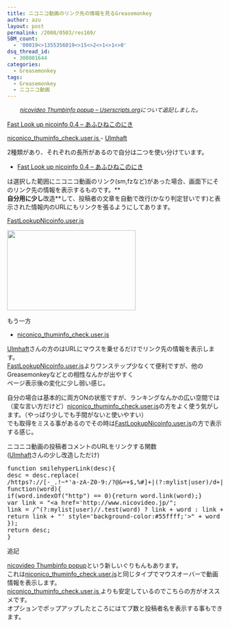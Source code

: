 ```yaml
---
title: ニコニコ動画のリンク先の情報を見るGreasemonkey
author: azu
layout: post
permalink: /2008/0503/res169/
SBM_count:
  - '00019<>1355356019<>15<>2<>1<>1<>0'
dsq_thread_id:
  - 300801644
categories:
  - Greasemonkey
tags:
  - Greasemonkey
  - ニコニコ動画
---
```

<p style="padding-left: 30px;">
  <em><span style="font-size: small;"><a href="http://userscripts.org/scripts/show/28910">nicovideo Thumbinfo popup – Userscripts.org</a>について追記しました。</span></em>
</p>

[Fast Look up nicoinfo 0.4 &#8211; あふひねこのにき][1]

[niconico\_thuminfo\_check.user.js ][2]- [Ulmhaft][3]

2種類があり、それぞれの長所があるので自分は二つを使い分けています。

*   [Fast Look up nicoinfo 0.4 &#8211; あふひねこのにき][1]

は選択した範囲にニコニコ動画のリンク(sm,fzなど)があった場合、画面下にそのリンク先の情報を表示するものです。**  
**自分用に少し**改造**して、投稿者の文章を自動で改行(かなり判定甘いです)と表示された情報内のURLにもリンクを張るようにしてあります。

[FastLookupNicoinfo.user.js][4]

[<img class="alignnone size-medium wp-image-170" title="fastlook" src="http://wordpress.local/wp-content/uploads/2008/05/fastlook-300x187.png" alt="" width="300" height="187" />][5]

もう一方

*   [niconico\_thuminfo\_check.user.js ][2]

[Ulmhaft][3]さんの方のはURLにマウスを乗せるだけでリンク先の情報を表示します。  
[FastLookupNicoinfo.user.js][4]よりワンステップ少なくて便利ですが、他のGreasemonkeyなどとの相性なんかが出やすく  
ページ表示後の変化に少し弱い感じ。

自分の場合は基本的に両方ONの状態ですが、ランキングなんかの広い空間では（変な言い方だけど）[niconico\_thuminfo\_check.user.js][2]の方をよく使う気がします。（やっぱり少しでも手間がないと使いやすい）  
でも取得をミスる事があるのでその時は[FastLookupNicoinfo.user.js][4]の方で表示する感じ。

ニコニコ動画の投稿者コメントのURLをリンクする関数  
([Ulmhaft][3]さんの少し改造しただけ)

<pre class="brush:javascript;">function smilehyperLink(desc){
desc = desc.replace(
/https?://[-_.!~*'a-zA-Z0-9:/?@&amp;=+$,%#]+|(?:mylist|user)/d+|(?!mp3D)(sm|nm|fz|am|za)d+/g,
function(word){
if(word.indexOf("http") == 0){return word.link(word);}
var link = "&lt;a href='http://www.nicovideo.jp/";
link = /^(?:mylist|user)//.test(word) ? link + word : link + "watch/" + word;
return link + "' style='background-color:#55ffff;'&gt;" + word + "&lt;/a&gt;";
});
return desc;
}
</pre>

追記

[nicovideo Thumbinfo popup][6]という新しいぐりもんもあります。  
これは[niconico\_thuminfo\_check.user.js][2]と同じタイプでマウスオーバーで動画情報を表示します。  
[niconico\_thuminfo\_check.user.js ][2]よりも安定しているのでこちらの方がオススメです。  
オプションでポップアップしたところにはてブ数と投稿者名を表示する事もできます。

 [1]: http://d.hatena.ne.jp/AOI-CAT/20080427
 [2]: http://coderepos.org/share/browser/lang/javascript/userscripts/niconico_thuminfo_check.user.js?
 [3]: http://d.hatena.ne.jp/Sore_0/
 [4]: http://efcl.info/wp-content/uploads/FastLookupNicoinfo.user.js
 [5]: http://wordpress.local/wp-content/uploads/2008/05/fastlook.png
 [6]: http://userscripts.org/scripts/show/28910